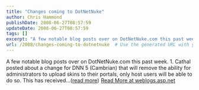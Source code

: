 ```yaml
---
title: "Changes coming to DotNetNuke"
author: Chris Hammond
publishDate: 2008-06-27T08:57:59
updateDate: 2008-06-27T08:57:59
tags: []
excerpt: "A few notable blog posts over on DotNetNuke.com this past week. 1. Cathal posted about a change for DNN 5 (Cambrian) that will remove the ability for administrators to upload skins to their portals, only host users will be able to do so. This has received...(read more)"
url: /2008/changes-coming-to-dotnetnuke  # Use the generated URL with year
---
```

A few notable blog posts over on DotNetNuke.com this past week. 1. Cathal posted about a change for DNN 5 (Cambrian) that will remove the ability for administrators to upload skins to their portals, only host users will be able to do so. This has received...(<a href="https://weblogs.asp.net/christoc/archive/2008/06/27/changes-coming-to-dotnetnuke.aspx">read more</a>)<img src="https://weblogs.asp.net/aggbug.aspx?PostID=6327237" width="1" height="1"> <a href="https://weblogs.asp.net/christoc/archive/2008/06/27/changes-coming-to-dotnetnuke.aspx">Read More at weblogs.asp.net</a>
